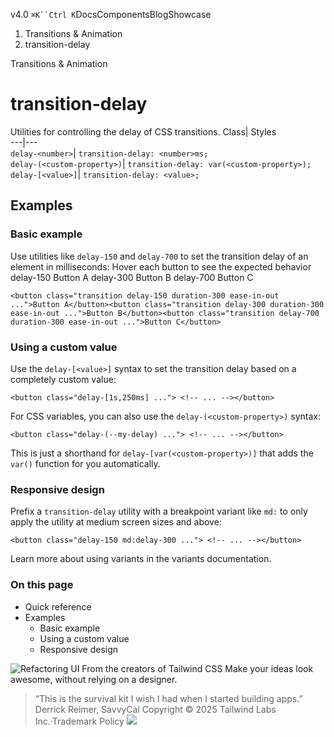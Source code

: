 v4.0
`⌘K``Ctrl K`DocsComponentsBlogShowcase
  1. Transitions & Animation
  2. transition-delay


Transitions & Animation
# transition-delay
Utilities for controlling the delay of CSS transitions.
Class| Styles  
---|---  
`delay-<number>`| `transition-delay: <number>ms;`  
`delay-(<custom-property>)`| `transition-delay: var(<custom-property>);`  
`delay-[<value>]`| `transition-delay: <value>;`  
## Examples
### Basic example
Use utilities like `delay-150` and `delay-700` to set the transition delay of an element in milliseconds:
Hover each button to see the expected behavior
delay-150
Button A
delay-300
Button B
delay-700
Button C
```
<button class="transition delay-150 duration-300 ease-in-out ...">Button A</button><button class="transition delay-300 duration-300 ease-in-out ...">Button B</button><button class="transition delay-700 duration-300 ease-in-out ...">Button C</button>
```

### Using a custom value
Use the `delay-[<value>]` syntax to set the transition delay based on a completely custom value:
```
<button class="delay-[1s,250ms] ..."> <!-- ... --></button>
```

For CSS variables, you can also use the `delay-(<custom-property>)` syntax:
```
<button class="delay-(--my-delay) ..."> <!-- ... --></button>
```

This is just a shorthand for `delay-[var(<custom-property>)]` that adds the `var()` function for you automatically.
### Responsive design
Prefix a `transition-delay` utility with a breakpoint variant like `md:` to only apply the utility at medium screen sizes and above:
```
<button class="delay-150 md:delay-300 ..."> <!-- ... --></button>
```

Learn more about using variants in the variants documentation.
### On this page
  * Quick reference
  * Examples
    * Basic example
    * Using a custom value
    * Responsive design


![Refactoring UI](https://tailwindcss.com/_next/image?url=%2F_next%2Fstatic%2Fmedia%2Fbook-promo.27d91093.png&w=256&q=75)
From the creators of Tailwind CSS
Make your ideas look awesome, without relying on a designer.
> “This is the survival kit I wish I had when I started building apps.”
> Derrick Reimer, SavvyCal
Copyright © 2025 Tailwind Labs Inc.·Trademark Policy
![](https://cdn.usefathom.com/?h=https%3A%2F%2Ftailwindcss.com&p=%2Fdocs%2Ftransition-delay&r=&sid=PMFMDJGK&qs=%7B%7D&cid=19170251)
